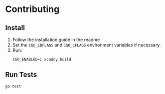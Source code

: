 # Contributing

## Install

1. Follow the installation guide in the readme
2. Set the `CGO_LDFLAGS` and `CGO_CFLAGS` environment variables if necessary.
3. Run:
    ```console
    CGO_ENABLED=1 xcaddy build
    ```

## Run Tests

```console
go test
```
